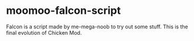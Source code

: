 # moomoo-falcon-script

Falcon is a script made by me-mega-noob to try out some stuff. This is the final evolution of Chicken Mod.